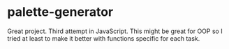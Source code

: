 # palette-generator

Great project. Third attempt in JavaScript. This might be great for OOP so I tried at least to make it better with functions specific for each task.
